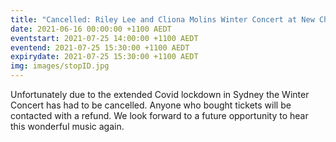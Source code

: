 ```yaml
---
title: "Cancelled: Riley Lee and Cliona Molins Winter Concert at New Church, Roseville"
date: 2021-06-16 00:00:00 +1100 AEDT
eventstart: 2021-07-25 14:00:00 +1100 AEDT
eventend: 2021-07-25 15:30:00 +1100 AEDT
expirydate: 2021-07-25 15:30:00 +1100 AEDT
img: images/stopID.jpg
---
```


Unfortunately due to the extended Covid lockdown in Sydney the Winter Concert has had to be cancelled.
Anyone who bought tickets will be contacted with a refund.
We look forward to a future opportunity to hear this wonderful music again.